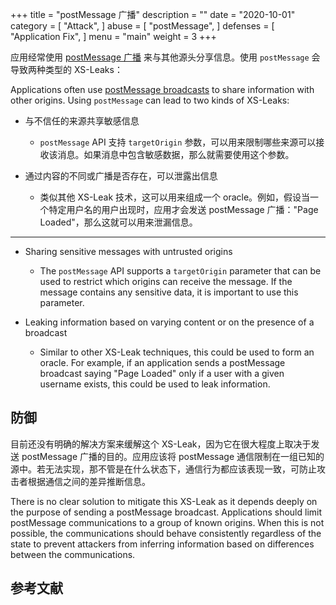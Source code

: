 +++
title = "postMessage 广播"
description = ""
date = "2020-10-01"
category = [
    "Attack",
]
abuse = [
    "postMessage",
]
defenses = [
    "Application Fix",
]
menu = "main"
weight = 3
+++

应用经常使用 [postMessage 广播](https://developer.mozilla.org/en-US/docs/Web/API/Window/postMessage) 来与其他源头分享信息。使用 `postMessage` 会导致两种类型的 XS-Leaks：

Applications often use [postMessage broadcasts](https://developer.mozilla.org/en-US/docs/Web/API/Window/postMessage) to share information with other origins. Using `postMessage` can lead to two kinds of XS-Leaks:

* 与不信任的来源共享敏感信息
    * `postMessage` API 支持 `targetOrigin` 参数，可以用来限制哪些来源可以接收该消息。如果消息中包含敏感数据，那么就需要使用这个参数。

* 通过内容的不同或广播是否存在，可以泄露出信息
    * 类似其他 XS-Leak 技术，这可以用来组成一个 oracle。例如，假设当一个特定用户名的用户出现时，应用才会发送 postMessage 广播："Page Loaded"，那么这就可以用来泄漏信息。
---
* Sharing sensitive messages with untrusted origins
    * The `postMessage` API supports a `targetOrigin` parameter that can be used to restrict which origins can receive the message. If the message contains any sensitive data, it is important to use this parameter.  

* Leaking information based on varying content or on the presence of a broadcast
    * Similar to other XS-Leak techniques, this could be used to form an oracle. For example, if an application sends a postMessage broadcast saying "Page Loaded" only if a user  with a given username exists, this could be used to leak information. 

## 防御

目前还没有明确的解决方案来缓解这个 XS-Leak，因为它在很大程度上取决于发送 postMessage 广播的目的。应用应该将 postMessage 通信限制在一组已知的源中。若无法实现，那不管是在什么状态下，通信行为都应该表现一致，可防止攻击者根据通信之间的差异推断信息。

There is no clear solution to mitigate this XS-Leak as it depends deeply on the purpose of sending a postMessage broadcast. Applications should limit postMessage communications to a group of known origins. When this is not possible, the communications should behave consistently regardless of the state to prevent attackers from inferring information based on differences between the communications.

## 参考文献

[^1]: Cross-Origin State Inference (COSI) Attacks: Leaking Web Site States through XS-Leaks, [link](https://arxiv.org/pdf/1908.02204.pdf)
